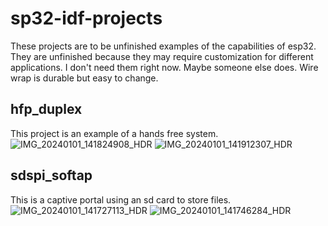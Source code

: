 # sp32-idf-projects
These projects are to be unfinished examples of the capabilities of esp32.
They are unfinished because they may require customization for different applications.
I don't need them right now. Maybe someone else does.
Wire wrap is durable but easy to change.

## hfp_duplex
This project is an example of a hands free system.
![IMG_20240101_141824908_HDR](https://github.com/logical/esp32-idf-projects/assets/789118/aca1dcf2-0bba-4429-b648-cb21dfccbf3c)
![IMG_20240101_141912307_HDR](https://github.com/logical/esp32-idf-projects/assets/789118/5fcbbca5-fb1a-49ca-ab48-c5415855e239)


## sdspi_softap
This is a captive portal using an sd card to store files.
![IMG_20240101_141727113_HDR](https://github.com/logical/esp32-idf-projects/assets/789118/14aaca04-fe49-4542-9ae3-1537cacb089a)
![IMG_20240101_141746284_HDR](https://github.com/logical/esp32-idf-projects/assets/789118/add1ea6f-6f4a-4403-bb7d-4d6ac591c073)

